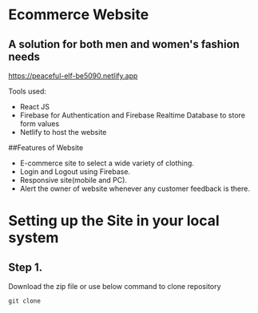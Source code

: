 # Ecommerce Website
## A solution for both men and women's fashion needs
https://peaceful-elf-be5090.netlify.app

Tools used:

* React JS
* Firebase for Authentication and Firebase Realtime Database to store form values
* Netlify to host the website

##Features of Website
* E-commerce site to select a wide variety of clothing.
* Login and Logout using Firebase.
* Responsive site(mobile and PC).
* Alert the owner of website whenever any customer feedback is there.


# Setting up the Site in your local system
## Step 1.

Download the zip file or use below command to clone repository
````
git clone
````


